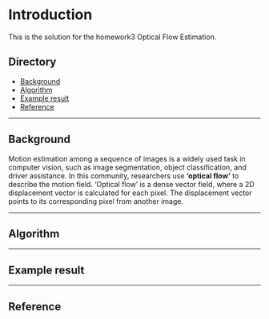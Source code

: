 Introduction
================================
This is the solution for the homework3 Optical Flow Estimation.

## Directory
* [Background](#background)
* [Algorithm](#algorithm)
* [Example result](#example-result)
* [Reference](#reference)


****
## **Background**
Motion estimation among a sequence of images is a widely used task in computer vision, such as image segmentation, object classification, and driver assistance. 
In this community, researchers use **‘optical flow’** to describe the motion field. ‘Optical flow’ is a dense vector field, where a 2D displacement vector is calculated for each pixel. The displacement vector points to its corresponding pixel from another image.


****
## **Algorithm**



****
## **Example result**



****
## **Reference**